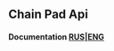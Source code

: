 
## Chain Pad Api

#### Documentation  <a href="docs/api-RU.md">RUS</a>|<a href="docs/api-ENG.md">ENG</a>